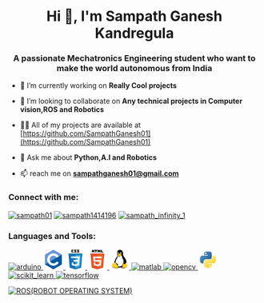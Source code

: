 <h1 align="center">Hi 👋, I'm Sampath Ganesh Kandregula</h1>
<h3 align="center">A passionate Mechatronics Engineering student who want to make the world autonomous from India</h3>

- 🔭 I’m currently working on **Really Cool projects**

- 👯 I’m looking to collaborate on **Any technical projects in Computer vision,ROS and Robotics**

- 👨‍💻 All of my projects are available at [https://github.com/SampathGanesh01](https://github.com/SampathGanesh01)

- 💬 Ask me about **Python,A.I and Robotics**

- 📫 reach me on **sampathganesh01@gmail.com**

<h3 align="left">Connect with me:</h3>
<p align="left">
<a href="https://linkedin.com/in/sampath01" target="blank"><img align="center" src="https://raw.githubusercontent.com/rahuldkjain/github-profile-readme-generator/master/src/images/icons/Social/linked-in-alt.svg" alt="sampath01" height="30" width="40" /></a>
<a href="https://fb.com/sampath1414196" target="blank"><img align="center" src="https://raw.githubusercontent.com/rahuldkjain/github-profile-readme-generator/master/src/images/icons/Social/facebook.svg" alt="sampath1414196" height="30" width="40" /></a>
<a href="https://instagram.com/sampath_infinity_1" target="blank"><img align="center" src="https://raw.githubusercontent.com/rahuldkjain/github-profile-readme-generator/master/src/images/icons/Social/instagram.svg" alt="sampath_infinity_1" height="30" width="40" /></a>
</p>

<h3 align="left">Languages and Tools:</h3>
<p align="left"> <a href="https://www.arduino.cc/" target="_blank"> <img src="https://cdn.worldvectorlogo.com/logos/arduino-1.svg" alt="arduino" width="40" height="40"/> </a> <a href="https://www.cprogramming.com/" target="_blank"> <img src="https://raw.githubusercontent.com/devicons/devicon/master/icons/c/c-original.svg" alt="c" width="40" height="40"/> </a> <a href="https://www.w3schools.com/css/" target="_blank"> <img src="https://raw.githubusercontent.com/devicons/devicon/master/icons/css3/css3-original-wordmark.svg" alt="css3" width="40" height="40"/> </a> <a href="https://www.w3.org/html/" target="_blank"> <img src="https://raw.githubusercontent.com/devicons/devicon/master/icons/html5/html5-original-wordmark.svg" alt="html5" width="40" height="40"/> </a> <a href="https://www.linux.org/" target="_blank"> <img src="https://raw.githubusercontent.com/devicons/devicon/master/icons/linux/linux-original.svg" alt="linux" width="40" height="40"/> </a> <a href="https://www.mathworks.com/" target="_blank"> <img src="https://upload.wikimedia.org/wikipedia/commons/2/21/Matlab_Logo.png" alt="matlab" width="40" height="40"/> </a> <a href="https://opencv.org/" target="_blank"> <img src="https://www.vectorlogo.zone/logos/opencv/opencv-icon.svg" alt="opencv" width="40" height="40"/> </a> <a href="https://www.python.org" target="_blank"> <img src="https://raw.githubusercontent.com/devicons/devicon/master/icons/python/python-original.svg" alt="python" width="40" height="40"/> </a> <a href="https://scikit-learn.org/" target="_blank"> <img src="https://upload.wikimedia.org/wikipedia/commons/0/05/Scikit_learn_logo_small.svg" alt="scikit_learn" width="40" height="40"/> </a> <a href="https://www.tensorflow.org" target="_blank"> <img src="https://www.vectorlogo.zone/logos/tensorflow/tensorflow-icon.svg" alt="tensorflow" width="40" height="40"/> </a> </p></a> <a href="https://www.ROS.org" target="_blank"> <img src="https://encrypted-tbn0.gstatic.com/images?q=tbn:ANd9GcQKwGYuzdttLnintfrd5Xkaz4qf8xv-74sZ-w&usqp=CAU" alt="ROS(ROBOT OPERATING SYSTEM)" width="40" height="40"/> </a> </p>


